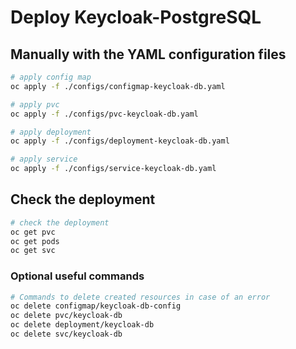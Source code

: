 # Deploy Keycloak-PostgreSQL

## Manually with the YAML configuration files

```bash
# apply config map
oc apply -f ./configs/configmap-keycloak-db.yaml

# apply pvc
oc apply -f ./configs/pvc-keycloak-db.yaml

# apply deployment
oc apply -f ./configs/deployment-keycloak-db.yaml

# apply service
oc apply -f ./configs/service-keycloak-db.yaml
```

## Check the deployment

```bash
# check the deployment
oc get pvc
oc get pods
oc get svc
```

### Optional useful commands

```bash
# Commands to delete created resources in case of an error
oc delete configmap/keycloak-db-config
oc delete pvc/keycloak-db
oc delete deployment/keycloak-db
oc delete svc/keycloak-db
```
